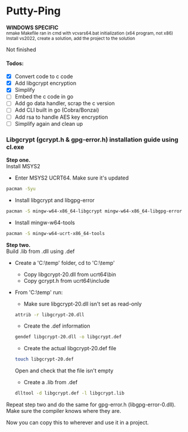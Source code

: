 # Putty-Ping

**WINDOWS SPECIFIC** <br />
<sub>nmake Makefile ran in cmd with vcvars64.bat initialization (x64 program, not x86)</sub> <br />
<sub>Install vs2022, create a solution, add the project to the solution</sub>

Not finished

#### Todos: <br />
- [x] Convert code to c code <br />
- [x] Add libgcrypt encryption <br />
- [x] Simplify <br />
- [ ] Embed the c code in go <br />
- [ ] Add go data handler, scrap the c version <br />
- [ ] Add CLI built in go (Cobra/Bonzai) <br />
- [ ] Add rsa to handle AES key encryption <br />
- [ ] Simplify again and clean up <br />

### Libgcrypt (gcrypt.h & gpg-error.h) installation guide using cl.exe

**Step one.** <br />
Install MSYS2

* Enter MSYS2 UCRT64. Make sure it's updated <br />
``` bash
pacman -Syu
```
* Install libgcrypt and libgpg-error
``` bash
pacman -S mingw-w64-x86_64-libgcrypt mingw-w64-x86_64-libgpg-error
```
* Install mingw-w64-tools
``` bash
pacman -S mingw-w64-ucrt-x86_64-tools
```

**Step two.** <br />
Build .lib from .dll using .def

* Create a 'C:\temp' folder, cd to 'C:\temp'
  * Copy libgcrypt-20.dll from ucrt64\bin
  * Copy gcrypt.h from ucrt64\include
* From 'C:\temp' run:
  * Make sure libgcrypt-20.dll isn't set as read-only
  ``` bash
  attrib -r libgcrypt-20.dll
  ```
  * Create the .def information
  ``` bash
  gendef libgcrypt-20.dll -o libgcrypt.def
  ```
  * Create the actual libgcrypt-20.def file
  ``` bash
  touch libgcrypt-20.def
  ```
  Open and check that the file isn't empty
  
  * Create a .lib from .def
  ``` bash
  dlltool -d libgcrypt.def -l libgcrypt.lib
  ```

Repeat step two and do the same for gpg-error.h (libgpg-error-0.dll). <br />
Make sure the compiler knows where they are.

Now you can copy this to wherever and use it in a project.
